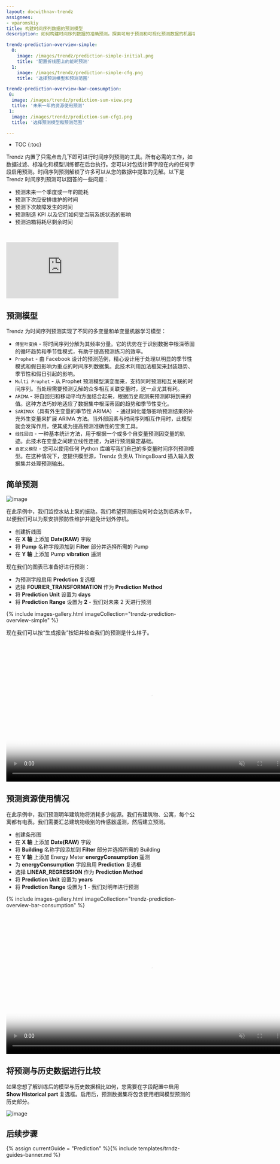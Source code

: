 ```yaml
---
layout: docwithnav-trendz
assignees:
- vparomskiy
title: 构建时间序列数据的预测模型
description: 如何构建时间序列数据的准确预测。探索可用于预测和可视化预测数据的机器学习模型。

trendz-prediction-overview-simple:
  0:
    image: /images/trendz/prediction-simple-initial.png
    title: '配置折线图上的能耗预测'
  1:
    image: /images/trendz/prediction-simple-cfg.png
    title: '选择预测模型和预测范围'

trendz-prediction-overview-bar-consumption:
 0:
  image: /images/trendz/prediction-sum-view.png
  title: '未来一年的资源使用预测'
 1:
  image: /images/trendz/prediction-sum-cfg1.png
  title: '选择预测模型和预测范围'

---
```


* TOC
{:toc}

Trendz 内置了只需点击几下即可进行时间序列预测的工具。所有必需的工作，如数据过滤、标准化和模型训练都在后台执行。您可以对包括计算字段在内的任何字段启用预测。时间序列预测解锁了许多可以从您的数据中提取的见解。以下是 Trendz 时间序列预测可以回答的一些问题：

* 预测未来一个季度或一年的能耗
* 预测下次应安排维护的时间
* 预测下次故障发生的时间
* 预测制造 KPI 以及它们如何受当前系统状态的影响
* 预测油箱将耗尽剩余时间

&nbsp;
<div id="video">  
    <div  id="video_wrapper">
        <iframe src="https://www.youtube.com/embed/cuGPiBeaA18" frameborder="0" allowfullscreen></iframe>
    </div>
</div>

## 预测模型

Trendz 为时间序列预测实现了不同的多变量和单变量机器学习模型：

* `傅里叶变换` - 将时间序列分解为其频率分量。它的优势在于识别数据中根深蒂固的循环趋势和季节性模式，有助于提高预测练习的效率。
* `Prophet` - 由 Facebook 设计的预测范例，精心设计用于处理以明显的季节性模式和假日影响为重点的时间序列数据集。此技术利用加法框架来封装趋势、季节性和假日引起的影响。
* `Multi Prophet` - 从 Prophet 预测模型演变而来，支持同时预测相互关联的时间序列。当处理需要预测见解的众多相互关联变量时，这一点尤其有利。
* `ARIMA` - 将自回归和移动平均方面结合起来，根据历史观测来预测即将到来的值。这种方法巧妙地适应了数据集中根深蒂固的趋势和季节性变化。
* `SARIMAX`（具有外生变量的季节性 ARIMA） - 通过同化能够影响预测结果的补充外生变量来扩展 ARIMA 方法。当外部因素与时间序列相互作用时，此模型就会发挥作用，使其成为提高预测准确性的宝贵工具。
* `线性回归` - 一种基本统计方法，用于根据一个或多个自变量预测因变量的轨迹。此技术在变量之间建立线性连接，为进行预测奠定基础。
* `自定义模型` - 您可以使用任何 Python 库编写我们自己的多变量时间序列预测模型。在这种情况下，您提供模型源，Trendz 负责从 ThingsBoard 插入输入数据集并处理预测输出。


## 简单预测

![image](/images/trendz/prediction-simple-view.png)

在此示例中，我们监控水站上泵的振动。我们希望预测振动何时会达到临界水平，以便我们可以为泵安排预防性维护并避免计划外停机。

* 创建折线图
* 在 **X 轴** 上添加 **Date(RAW)** 字段
* 将 **Pump** 名称字段添加到 **Filter** 部分并选择所需的 Pump
* 在 **Y 轴** 上添加 Pump **vibration** 遥测

现在我们的图表已准备好进行预测：
* 为预测字段启用 **Predction** 复选框
* 选择 **FOURIER_TRANSFORMATION** 作为 **Prediction Method**
* 将 **Prediction Unit** 设置为 **days**
* 将 **Prediction Range** 设置为 **2** - 我们对未来 2 天进行预测

{% include images-gallery.html imageCollection="trendz-prediction-overview-simple" %}

现在我们可以按“生成报告”按钮并检查我们的预测是什么样子。

<div class="image-block">
    <div class="image-wrapper">
       <video poster="/images/trendz/prediction-simple-view.png" autoplay="" loop="" preload="auto" muted="" style="width: 750px">
            <source src="https://tb-videos.s3-us-west-1.amazonaws.com/trndz-vibration-predict.webm" type="video/webm">                 
        </video> 
    </div>
</div>


## 预测资源使用情况

在此示例中，我们预测明年建筑物将消耗多少能源。我们有建筑物、公寓，每个公寓都有电表。我们需要汇总建筑物级别的传感器遥测，然后建立预测。

* 创建条形图
* 在 **X 轴** 上添加 **Date(RAW)** 字段
* 将 **Building** 名称字段添加到 **Filter** 部分并选择所需的 Building
* 在 **Y 轴** 上添加 Energy Meter **energyConsumption** 遥测
* 为 **energyConsumption** 字段启用 **Prediction** 复选框
* 选择 **LINEAR_REGRESSION** 作为 **Prediction Method**
* 将 **Prediction Unit** 设置为 **years**
* 将 **Prediction Range** 设置为 **1** - 我们对明年进行预测

{% include images-gallery.html imageCollection="trendz-prediction-overview-bar-consumption" %}

<div class="image-block">
    <div class="image-wrapper">
       <video poster="/images/trendz/prediction-sum-view.png" autoplay="" loop="" preload="auto" muted="" style="width: 750px">
            <source src="https://tb-videos.s3-us-west-1.amazonaws.com/trndz-enrgy-predict.webm" type="video/webm">                 
        </video> 
    </div>
</div>


## 将预测与历史数据进行比较

如果您想了解训练后的模型与历史数据相比如何，您需要在字段配置中启用 **Show Historical part** 复选框。启用后，预测数据集将包含使用相同模型预测的历史部分。
 
![image](/images/trendz/prediction-validation.png)
 
## 后续步骤

{% assign currentGuide = "Prediction" %}{% include templates/trndz-guides-banner.md %}